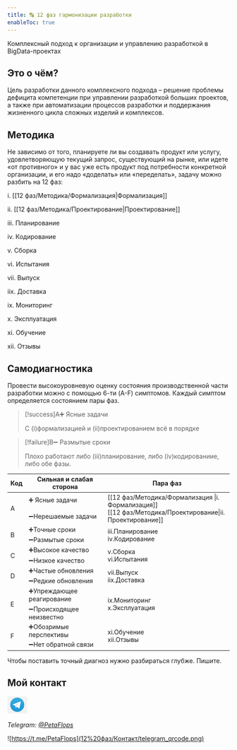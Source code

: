 ```yaml
---
title: 🔠 12 фаз гармонизации разработки
enableToc: true
---
```


Комплексный подход к организации и управлению разработкой в BigData-проектах

## Это о чём?
Цель разработки данного комплексного подхода – решение проблемы дефицита компетенции при управлении разработкой больших проектов, а также при автоматизации процессов разработки и поддержания жизненного цикла сложных изделий и комплексов.

## Методика
Не зависимо от того, планируете ли вы создавать продукт или услугу, удовлетворяющую текущий запрос, существующий на рынке, или идете «от противного» и у вас уже есть продукт под потребности конкретной организации, и его надо «доделать» или «переделать», задачу можно разбить на 12 фаз: 


i. [[12 фаз/Методика/Формализация|Формализация]]

ii. [[12 фаз/Методика/Проектирование|Проектирование]]

iii. Планирование

iv. Кодирование

v. Сборка

vi. Испытания

vii. Выпуск

iix. Доставка

ix. Мониторинг

x. Эксплуатация

xi. Обучение

xii. Отзывы

## Самодиагностика

Провести высокоуровневую оценку состояния производственной части разработки можно с помощью 6-ти (A-F) симптомов.
Каждый симптом определяется состоянием пары фаз.

> [!success]A➕ Ясные задачи
>
> С (i)формализацией и (ii)проектированием всё в порядке

> [!failure]B➖ Размытые сроки
>
> Плохо работают либо (iii)планирование, либо (iv)кодированиие, либо обе фазы.

<table>
    <thead>
        <tr>
            <th>Код</th>
            <th>Сильная и слабая сторона</th>
            <th>Пара фаз</th>
        </tr>
    </thead>
    <tbody>
        <tr>
            <td rowspan=2>A</td>
            <td>➕ Ясные задачи</td>
            <td rowspan=2 >[[12 фаз/Методика/Формализация |i. Формализация]]<br>[[12 фаз/Методика/Проектирование|ii. Проектирование]]</td>
        </tr>
        <tr>
            <td>➖Нерешаемые задачи</td>
        </tr>
        <tr>
            <td rowspan=2>B</td>
            <td>➕Точные сроки</td>
            <td rowspan=2 >iii.Планирование<br>iv.Кодирование</td>
        </tr>
        <tr>
            <td>➖Размытые сроки</td>
        </tr>
        <tr>
            <td rowspan=2>C</td>
            <td>➕Высокое качество</td>
            <td rowspan=2 >v.Сборка<br>vi.Испытания</td>
        </tr>
        <tr>
            <td>➖Низкое качество</td>
        </tr>
		<tr>
            <td rowspan=2>D</td>
            <td>➕Частые обновления</td>
            <td rowspan=2 >vii.Выпуск<br>iix.Доставка</td>
        </tr>
        <tr>
            <td>➖Редкие обновления</td>
        </tr>
        <tr>
            <td rowspan=2>E</td>
            <td>➕Упреждающее реагирование</td>
            <td rowspan=2 >ix.Мониторинг<br>x.Эксплуатация</td>
        </tr>
        <tr>
            <td>➖Происходящее неизвестно</td>
        </tr>
        <tr>
            <td rowspan=2>F</td>
            <td>➕Обозримые перспективы</td>
            <td rowspan=2 >xi.Обучение<br>xii.Отзывы</td>
        </tr>
        <tr>
            <td>➖Нет обратной связи</td>
        </tr>
    </tbody>
</table>

Чтобы поставить точный диагноз нужно разбираться глубже. Пишите.

## Мой контакт

![Telegram](12%20фаз/Контакт/telegram-icon-blue-angle.png)

*Telegram: [@PetaFlops](https://t.me/PetaFlops)*

![https://t.me/PetaFlops](12%20фаз/Контакт/telegram_qrcode.png)
